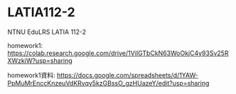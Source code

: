 # LATIA112-2
NTNU EduLRS LATIA 112-2

homework1:
https://colab.research.google.com/drive/1ViIGTbCkN63WoOkjC4y93Sv25RXWzkiW?usp=sharing

homework1資料:
https://docs.google.com/spreadsheets/d/1YAW-PpMuMrEnccKnzeuVdKRvqy5kzGBssO_gzHUazeY/edit?usp=sharing
